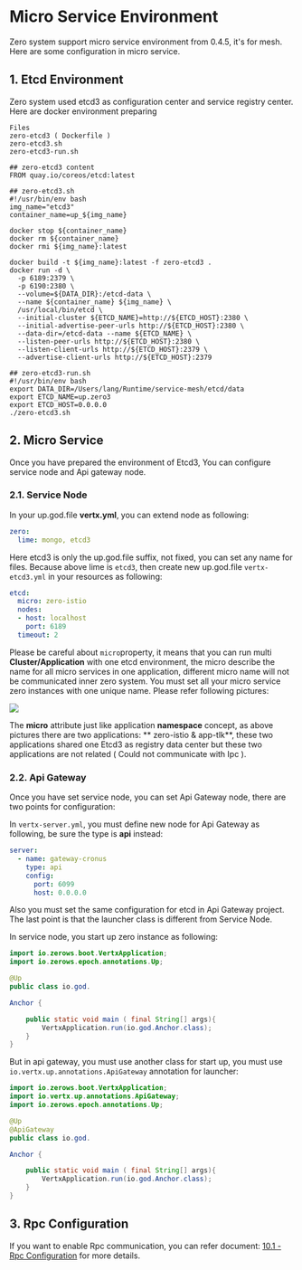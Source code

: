# Micro Service Environment

Zero system support micro service environment from 0.4.5, it's for mesh. Here are some configuration in micro service.

## 1. Etcd Environment

Zero system used etcd3 as configuration center and service registry center. Here are docker environment preparing

```
Files
zero-etcd3 ( Dockerfile )
zero-etcd3.sh
zero-etcd3-run.sh

## zero-etcd3 content
FROM quay.io/coreos/etcd:latest

## zero-etcd3.sh
#!/usr/bin/env bash
img_name="etcd3"
container_name=up_${img_name}

docker stop ${container_name}
docker rm ${container_name}
docker rmi ${img_name}:latest

docker build -t ${img_name}:latest -f zero-etcd3 .
docker run -d \
  -p 6189:2379 \
  -p 6190:2380 \
  --volume=${DATA_DIR}:/etcd-data \
  --name ${container_name} ${img_name} \
  /usr/local/bin/etcd \
  --initial-cluster ${ETCD_NAME}=http://${ETCD_HOST}:2380 \
  --initial-advertise-peer-urls http://${ETCD_HOST}:2380 \
  --data-dir=/etcd-data --name ${ETCD_NAME} \
  --listen-peer-urls http://${ETCD_HOST}:2380 \
  --listen-client-urls http://${ETCD_HOST}:2379 \
  --advertise-client-urls http://${ETCD_HOST}:2379

## zero-etcd3-run.sh
#!/usr/bin/env bash
export DATA_DIR=/Users/lang/Runtime/service-mesh/etcd/data
export ETCD_NAME=up.zero3
export ETCD_HOST=0.0.0.0
./zero-etcd3.sh
```

## 2. Micro Service

Once you have prepared the environment of Etcd3, You can configure service node and Api gateway node.

### 2.1. Service Node

In your up.god.file **vertx.yml**, you can extend node as following:

```yaml
zero:
  lime: mongo, etcd3
```

Here etcd3 is only the up.god.file suffix, not fixed, you can set any name for files. Because above lime is `etcd3`,
then create new up.god.file `vertx-etcd3.yml` in your resources as following:

```yaml
etcd:
  micro: zero-istio
  nodes:
  - host: localhost
    port: 6189
  timeout: 2
```

Please be careful about `micro`property, it means that you can run multi **Cluster/Application** with one etcd
environment, the micro describe the name for all micro services in one application, different micro name will not be
communicated inner zero system. You must set all your micro service zero instances with one unique name. Please refer
following pictures:

![](/doc/image/micro-group.png)

The **micro** attribute just like application **namespace** concept, as above pictures there are two applications: **
zero-istio & app-tlk**, these two applications shared one Etcd3 as registry data center but these two applications are
not related \( Could not communicate with Ipc \).

### 2.2. Api Gateway

Once you have set service node, you can set Api Gateway node, there are two points for configuration:

In `vertx-server.yml`, you must define new node for Api Gateway as following, be sure the type is **api** instead:

```yaml
server:
  - name: gateway-cronus
    type: api
    config:
      port: 6099
      host: 0.0.0.0
```

Also you must set the same configuration for etcd in Api Gateway project. The last point is that the launcher class is
different from Service Node.

In service node, you start up zero instance as following:

```java
import io.zerows.boot.VertxApplication;
import io.zerows.epoch.annotations.Up;

@Up
public class io.god.

Anchor {

    public static void main ( final String[] args){
        VertxApplication.run(io.god.Anchor.class);
    }
}
```

But in api gateway, you must use another class for start up, you must use `io.vertx.up.annotations.ApiGateway`
annotation for launcher:

```java
import io.zerows.boot.VertxApplication;
import io.vertx.up.annotations.ApiGateway;
import io.zerows.epoch.annotations.Up;

@Up
@ApiGateway
public class io.god.

Anchor {

    public static void main ( final String[] args){
        VertxApplication.run(io.god.Anchor.class);
    }
}
```

## 3. Rpc Configuration

If you want to enable Rpc communication, you can refer document: [10.1 - Rpc Configuration](101-rpc-configuration.md)
for more details.

